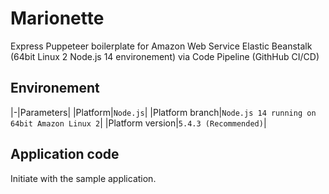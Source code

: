 # Marionette
 Express Puppeteer boilerplate for Amazon Web Service Elastic Beanstalk (64bit Linux 2 Node.js 14 environement) via Code Pipeline (GithHub CI/CD)

## Environement
|-|Parameters|
|Platform|`Node.js`|
|Platform branch|`Node.js 14 running on 64bit Amazon Linux 2`|
|Platform version|`5.4.3 (Recommended)`|

## Application code
Initiate with the sample application.